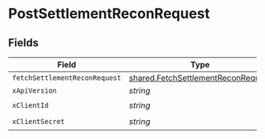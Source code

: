 # PostSettlementReconRequest


## Fields

| Field                                                                                    | Type                                                                                     | Required                                                                                 | Description                                                                              |
| ---------------------------------------------------------------------------------------- | ---------------------------------------------------------------------------------------- | ---------------------------------------------------------------------------------------- | ---------------------------------------------------------------------------------------- |
| `fetchSettlementReconRequest`                                                            | [shared.FetchSettlementReconRequest](../../models/shared/fetchsettlementreconrequest.md) | :heavy_minus_sign:                                                                       | N/A                                                                                      |
| `xApiVersion`                                                                            | *string*                                                                                 | :heavy_minus_sign:                                                                       | N/A                                                                                      |
| `xClientId`                                                                              | *string*                                                                                 | :heavy_check_mark:                                                                       | N/A                                                                                      |
| `xClientSecret`                                                                          | *string*                                                                                 | :heavy_check_mark:                                                                       | N/A                                                                                      |